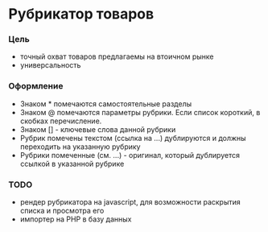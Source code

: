 # Рубрикатор товаров
### Цель
* точный охват товаров предлагаемы на втоичном рынке
* универсальность

### Оформление
* Знаком * помечаются самостоятельные разделы
* Знаком @ помечаются параметры рубрики. Если список короткий, в скобках перечисление.
* Знаком [] - ключевые слова данной рубрики
* Рубрик помечены текстом (ссылка на ...) дублируются и должны переходить на указанную рубрику
* Рубрики помеченные (см. ...) - оригинал, который дублируется ссылкой в указанной рубрике

### TODO
* рендер рубрикатора на javascript, для возможности раскрытия списка и просмотра его
* импортер на PHP в базу данных
